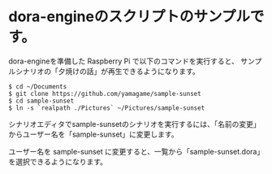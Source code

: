 # dora-engineのスクリプトのサンプルです。

dora-engineを準備した Raspberry Pi で以下のコマンドを実行すると、
サンプルシナリオの「夕焼けの話」が再生できるようになります。

```
$ cd ~/Documents
$ git clone https://github.com/yamagame/sample-sunset
$ cd sample-sunset
$ ln -s `realpath ./Pictures` ~/Pictures/sample-sunset
```

シナリオエディタでsample-sunsetのシナリオを実行するには、「名前の変更」からユーザー名を「sample-sunset」に変更します。

ユーザー名を sample-sunset に変更すると、一覧から「sample-sunset.dora」を選択できるようになります。
